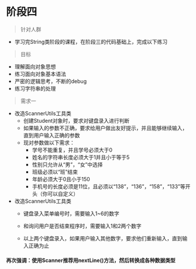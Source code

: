 # 阶段四

> 针对人群

- 学习完String类阶段的课程，在阶段三的代码基础上，完成以下练习

> 目标

- 理解面向对象思想
- 练习面向对象基本语法
- 严密的逻辑思考，不断的debug
- 练习字符串的处理

> 需求一

- 改造ScannerUtils工具类
  - 创建Student对象时，要求对键盘录入进行判断
  - 如果输入的参数不正确，要求给用户做出友好提示，并且能够继续输入，直到用户输入正确的参数
  - 现对参数做以下需求：
    - 学号不能重复，并且学号必须大于0
    - 姓名的字符串长度必须大于1并且小于等于5
    - 性别只允许从“男”，“女”中选择
    - 班级必须以“班”结束
    - 年龄必须大于0且小于150
    - 手机号的长度必须是11位，且必须以“138”，“136”，“158”，“133”等开头（你可以自定义）
- 改造ScannerUtils工具类
  - 键盘录入菜单编号时，需要输入1~6的数字
  
  - 和询问用户是否结束程序时，需要输入1和2两个数字
  
  - 以上两个键盘录入，如果用户输入其他数字，要求他们重新输入，直到输入正确为止
  
    

#### 再次强调：使用Scanner推荐用nextLine()方法，然后转换成各种数据类型
